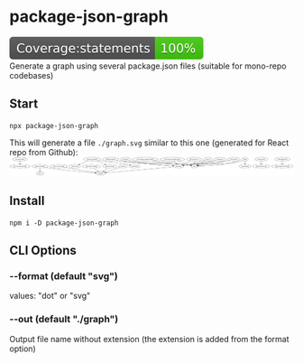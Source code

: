 # package-json-graph
![Coverage Badge](coverage/badge-statements.svg)  
Generate a graph using several package.json files (suitable for mono-repo codebases)

## Start
```
npx package-json-graph
```
This will generate a file `./graph.svg` similar to this one (generated for React repo from Github):  
![React's package json graph](docs/react-repo-graph.svg)

## Install
```
npm i -D package-json-graph
```

## CLI Options
### --format (default "svg")  
values: "dot" or "svg"
### --out (default "./graph")  
Output file name without extension (the extension is added from the format option)